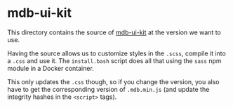 # mdb-ui-kit

This directory contains the source of
[mdb-ui-kit](https://github.com/mdbootstrap/mdb-ui-kit) at the version we want
to use.

Having the source allows us to customize styles in the `.scss`, compile it into
a `.css` and use it. The `install.bash` script does all that using the `sass`
npm module in a Docker container.

This only updates the `.css` though, so if you change the version, you also have
to get the corresponding version of `.mdb.min.js` (and update the integrity
hashes in the `<script>` tags).
